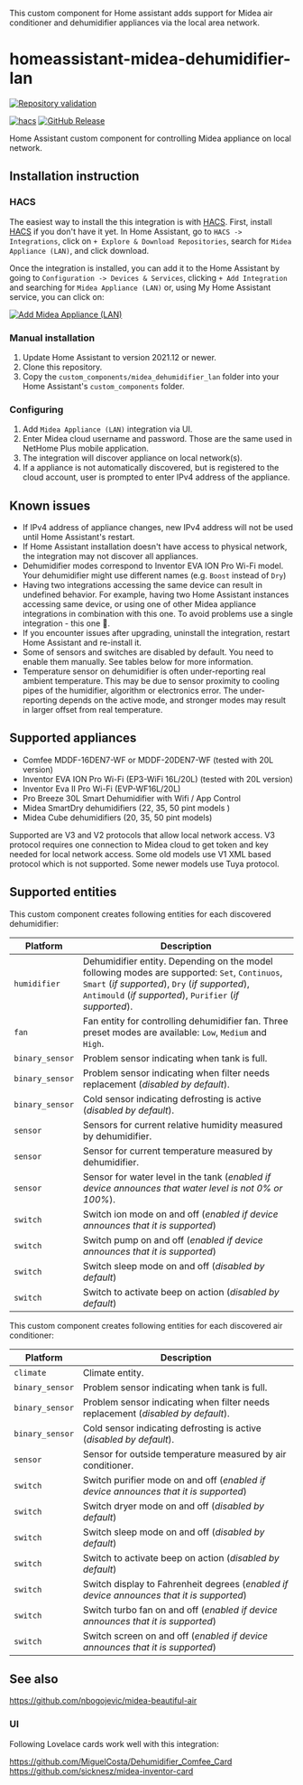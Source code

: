 This custom component for Home assistant adds support for Midea air conditioner and dehumidifier appliances via the local area network.

# homeassistant-midea-dehumidifier-lan

[![Repository validation](https://github.com/nbogojevic/homeassistant-midea-dehumidifier-lan/actions/workflows/validate.yml/badge.svg)](https://github.com/nbogojevic/homeassistant-midea-dehumidifier-lan/actions/workflows/validate.yml)

[![hacs][hacsbadge]][hacs]
[![GitHub Release][releases-shield]][releases]

Home Assistant custom component for controlling Midea appliance on local network.

## Installation instruction

### HACS
The easiest way to install the this integration is with [HACS](https://hacs.xyz/). First, install [HACS](https://hacs.xyz/docs/setup/download) if you don't have it yet. In Home Assistant, go to `HACS -> Integrations`, click on `+ Explore & Download Repositories`, search for `Midea Appliance (LAN)`, and click download.

Once the integration is installed, you can add it to the Home Assistant by going to `Configuration -> Devices & Services`, clicking `+ Add Integration` and searching for `Midea Appliance (LAN)` or, using My Home Assistant service, you can click on:

[![Add Midea Appliance (LAN)][add-integration-badge]][add-integration]

### Manual installation
1. Update Home Assistant to version 2021.12 or newer.
2. Clone this repository.
3. Copy the `custom_components/midea_dehumidifier_lan` folder into your Home Assistant's `custom_components` folder.

### Configuring
1. Add `Midea Appliance (LAN)` integration via UI.
2. Enter Midea cloud username and password. Those are the same used in NetHome Plus mobile application.
3. The integration will discover appliance on local network(s).
4. If a appliance is not automatically discovered, but is registered to the cloud account, user is prompted to enter IPv4 address of the appliance.

## Known issues

* If IPv4 address of appliance changes, new IPv4 address will not be used until Home Assistant's restart.
* If Home Assistant installation doesn't have access to physical network, the integration may not discover all appliances.
* Dehumidifier modes correspond to Inventor EVA ΙΟΝ Pro Wi-Fi model. Your dehumidifier might use different names (e.g. `Boost` instead of `Dry`)
* Having two integrations accessing the same device can result in undefined behavior. For example, having two Home Assistant instances accessing same device, or using one of other Midea appliance integrations in combination with this one. To avoid problems use a single integration - this one 🙂.
* If you encounter issues after upgrading, uninstall the integration, restart Home Assistant and re-install it.
* Some of sensors and switches are disabled by default. You need to enable them manually. See tables below for more information.
* Temperature sensor on dehumidifier is often under-reporting real ambient temperature. This may be due to sensor proximity to cooling pipes of the humidifier, algorithm or electronics error. The under-reporting depends on the active mode, and stronger modes may result in larger offset from real temperature.

## Supported appliances

* Comfee MDDF-16DEN7-WF or MDDF-20DEN7-WF (tested with 20L version)
* Inventor EVA ΙΟΝ Pro Wi-Fi (EP3-WiFi 16L/20L) (tested with 20L version)
* Inventor Eva II Pro Wi-Fi (EVP-WF16L/20L)
* Pro Breeze 30L Smart Dehumidifier with Wifi / App Control
* Midea SmartDry dehumidifiers (22, 35, 50 pint models )
* Midea Cube dehumidifiers (20, 35, 50 pint models)

Supported are V3 and V2 protocols that allow local network access. V3 protocol requires one connection to Midea cloud to get token and key needed for local network access. Some old models use V1 XML based protocol which is not supported. Some newer models use Tuya protocol.

## Supported entities

This custom component creates following entities for each discovered dehumidifier:

Platform | Description
-- | --
`humidifier` | Dehumidifier entity. Depending on the model following modes are supported: `Set`, `Continuos`, `Smart` (_if supported_), `Dry` (_if supported_), `Antimould` (_if supported_), `Purifier` (_if supported_).
`fan` | Fan entity for controlling dehumidifier fan. Three preset modes are available: `Low`, `Medium` and `High`.
`binary_sensor` | Problem sensor indicating when tank is full.
`binary_sensor` | Problem sensor indicating when filter needs replacement (_disabled by default_).
`binary_sensor` | Cold sensor indicating defrosting is active (_disabled by default_).
`sensor` | Sensors for current relative humidity measured by dehumidifier.
`sensor` | Sensor for current temperature measured by dehumidifier.
`sensor` | Sensor for water level in the tank  (_enabled if device announces that water level is not 0% or 100%_).
`switch` | Switch ion mode on and off (_enabled if device announces that it is supported_)
`switch` | Switch pump on and off (_enabled if device announces that it is supported_)
`switch` | Switch sleep mode on and off (_disabled by default_)
`switch` | Switch to activate beep on action (_disabled by default_)


This custom component creates following entities for each discovered air conditioner:

Platform | Description
-- | --
`climate` | Climate entity.
`binary_sensor` | Problem sensor indicating when tank is full.
`binary_sensor` | Problem sensor indicating when filter needs replacement (_disabled by default_).
`binary_sensor` | Cold sensor indicating defrosting is active (_disabled by default_).
`sensor` | Sensor for outside temperature measured by air conditioner.
`switch` | Switch purifier mode on and off (_enabled if device announces that it is supported_)
`switch` | Switch dryer mode on and off (_disabled by default_)
`switch` | Switch sleep mode on and off (_disabled by default_)
`switch` | Switch to activate beep on action (_disabled by default_)
`switch` | Switch display to Fahrenheit degrees (_enabled if device announces that it is supported_)
`switch` | Switch turbo fan on and off (_enabled if device announces that it is supported_)
`switch` | Switch screen on and off (_enabled if device announces that it is supported_)

## See also

https://github.com/nbogojevic/midea-beautiful-air

### UI

Following Lovelace cards work well with this integration:

https://github.com/MiguelCosta/Dehumidifier_Comfee_Card
https://github.com/sicknesz/midea-inventor-card

[add-integration]: https://my.home-assistant.io/redirect/config_flow_start?domain=midea_dehumidifier_lan
[add-integration-badge]: https://my.home-assistant.io/badges/config_flow_start.svg
[hacs]: https://github.com/custom-components/hacs
[hacsbadge]: https://img.shields.io/badge/HACS-Custom-orange.svg?style=flat
[maintenance-shield]: https://img.shields.io/badge/maintainer-Nenad%20Bogojević-blue.svg?style=flat
[releases-shield]: https://img.shields.io/github/release/nbogojevic/homeassistant-midea-dehumidifier-lan.svg?style=flat
[releases]: https://github.com/nbogojevic/homeassistant-midea-dehumidifier-lan/releases